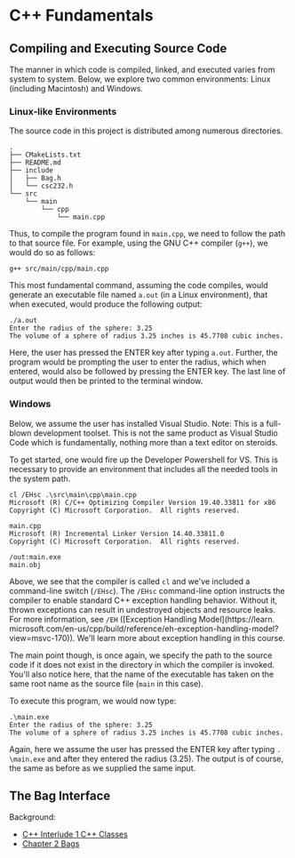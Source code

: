 # C++ Fundamentals

## Compiling and Executing Source Code

The manner in which code is compiled, linked, and executed varies from 
system to system. Below, we explore two common environments: Linux 
(including Macintosh) and Windows.

### Linux-like Environments

The source code in this project is distributed among numerous directories.

```shell
.
├── CMakeLists.txt
├── README.md
├── include
│   ├── Bag.h
│   └── csc232.h
└── src
    └── main
        └── cpp
            └── main.cpp
```

Thus, to compile the program found in `main.cpp`, we need to follow the path 
to that source file. For example, using the GNU C++ compiler (`g++`), we 
would do so as follows:

```shell
g++ src/main/cpp/main.cpp
```

This most fundamental command, assuming the code compiles, would generate 
an executable file named `a.out` (in a Linux environment), that when 
executed, would produce the following output:

```shell
./a.out
Enter the radius of the sphere: 3.25
The volume of a sphere of radius 3.25 inches is 45.7708 cubic inches.
```

Here, the user has pressed the ENTER key after typing `a.out`. Further, the 
program would be prompting the user to enter the radius, which when entered, 
would also be followed by pressing the ENTER key. The last line of output 
would then be printed to the terminal window.

### Windows

Below, we assume the user has installed Visual Studio. Note: This is a 
full-blown development toolset. This is not the same product as Visual 
Studio Code which is fundamentally, nothing more than a text editor on steroids.

To get started, one would fire up the Developer Powershell for VS. This is 
necessary to provide an environment that includes all the needed tools in 
the system path.

```shell
cl /EHsc .\src\main\cpp\main.cpp
Microsoft (R) C/C++ Optimizing Compiler Version 19.40.33811 for x86
Copyright (C) Microsoft Corporation.  All rights reserved.

main.cpp
Microsoft (R) Incremental Linker Version 14.40.33811.0
Copyright (C) Microsoft Corporation.  All rights reserved.

/out:main.exe
main.obj
```

Above, we see that the compiler is called `cl` and we've included a 
command-line switch (`/EHsc`). The `/EHsc` command-line option instructs the 
compiler to enable standard C++ exception handling behavior. Without it, 
thrown exceptions can result in undestroyed objects and resource leaks. For 
more information, see `/EH` ([Exception Handling Model](https://learn.
microsoft.com/en-us/cpp/build/reference/eh-exception-handling-model?
view=msvc-170)). We'll learn more about exception handling in this course.

The main point though, is once again, we specify the path to the source code 
if it does not exist in the directory in which the compiler is invoked. 
You'll also notice here, that the name of the executable has taken on the 
same root name as the source file (`main` in this case).

To execute this program, we would now type:

```shell
.\main.exe
Enter the radius of the sphere: 3.25
The volume of a sphere of radius 3.25 inches is 45.7708 cubic inches.
```

Again, here we assume the user has pressed the ENTER key after typing `.
\main.exe` and after they entered the radius (3.25). The output is of course,
the same as before as we supplied the same input.

## The Bag Interface

Background: 

* [C++ Interlude 1 C++ Classes](https://bookshelf.vitalsource.com/reader/books/9780138122782/epubcfi/6/46%5B%3Bvnd.vst.idref%3DP70010183410000000000000000009FA%5D!/4/2%5BP70010183410000000000000000009FA%5D/2/2%5BP70010183410000000000000000009FB%5D/7:0%5B%2C%20C%2B%5D)
* [Chapter 2 Bags](https://bookshelf.vitalsource.com/reader/books/9780138122782/epubcfi/6/62%5B%3Bvnd.vst.idref%3DP7001018341000000000000000000CEA%5D!/4/2%5BP7001018341000000000000000000CEA%5D/2/2%5BP7001018341000000000000000000CEB%5D/7:0%5B%2CBag%5D)
